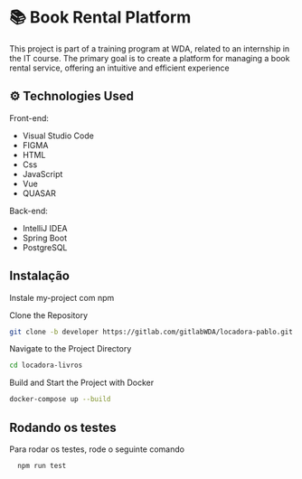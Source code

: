 # 📚 Book Rental Platform
This project is part of a training program at WDA, related to an internship in the IT course. The primary goal is to create a platform for managing a book rental service, offering an intuitive and efficient experience


## ⚙ Technologies Used
Front-end:
  - Visual Studio Code
  - FIGMA
  - HTML
  - Css
  - JavaScript
  - Vue 
  - QUASAR

Back-end:
  - IntelliJ IDEA 
  - Spring Boot
  - PostgreSQL 

## Instalação

Instale my-project com npm

Clone the Repository
```bash
git clone -b developer https://gitlab.com/gitlabWDA/locadora-pablo.git

```
Navigate to the Project Directory
```bash
cd locadora-livros
```

Build and Start the Project with Docker
```bash
docker-compose up --build
```
## Rodando os testes

Para rodar os testes, rode o seguinte comando

```bash
  npm run test
```

